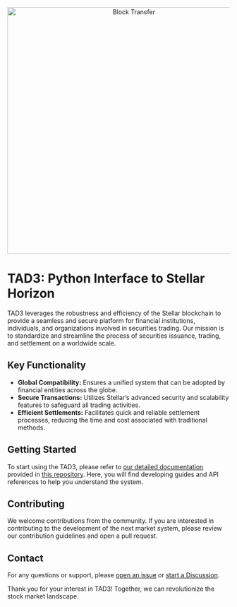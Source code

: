 <div align="center">
<a href="https://www.blocktransfer.com/?utm_source=github&utm_medium=organic&utm_campaign=py-tad3-horizon"><img alt="Block Transfer" src="https://blocktransfer.com/logo.png" width="558" /></a>
</div>

# TAD3: Python Interface to Stellar Horizon

TAD3 leverages the robustness and efficiency of the Stellar blockchain to provide a seamless and secure platform for financial institutions, individuals, and organizations involved in securities trading. Our mission is to standardize and streamline the process of securities issuance, trading, and settlement on a worldwide scale.

## Key Functionality

- **Global Compatibility:** Ensures a unified system that can be adopted by financial entities across the globe.
- **Secure Transactions:** Utilizes Stellar’s advanced security and scalability features to safeguard all trading activities.
- **Efficient Settlements:** Facilitates quick and reliable settlement processes, reducing the time and cost associated with traditional methods.


## Getting Started

To start using the TAD3, please refer to [our detailed documentation](https://tad3.dev/) provided in [this repository](https://github.com/blocktransfer/py-tad3-docs). Here, you will find developing guides and API references to help you understand the system.


## Contributing

We welcome contributions from the community. If you are interested in contributing to the development of the next market system, please review our contribution guidelines and open a pull request.


## Contact

For any questions or support, please [open an issue](https://github.com/blocktransfer/py-TAD3-horizon/issues) or [start a Discussion](https://github.com/orgs/blocktransfer/discussions).

Thank you for your interest in TAD3! Together, we can revolutionize the stock market landscape.
